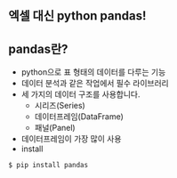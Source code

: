 ## 엑셀 대신 python pandas!

## pandas란?
* python으로 표 형태의 데이터를 다루는 기능
* 데이터 분석과 같은 작업에서 필수 라이브러리
* 세 가지의 데이터 구조를 사용합니다.
  * 시리즈(Series)
  * 데이터프레임(DataFrame)
  * 패널(Panel)
* 데이터프레임이 가장 많이 사용
* install
```
$ pip install pandas
```
